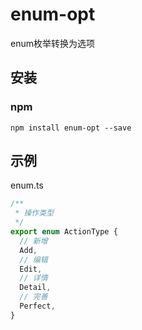 # enum-opt

enum枚举转换为选项

## 安装

### npm

```
npm install enum-opt --save
```

## 示例

enum.ts

```typescript
/**
 * 操作类型
 */
export enum ActionType {
  // 新增
  Add,
  // 编辑
  Edit,
  // 详情
  Detail,
  // 完善
  Perfect,
}
```


